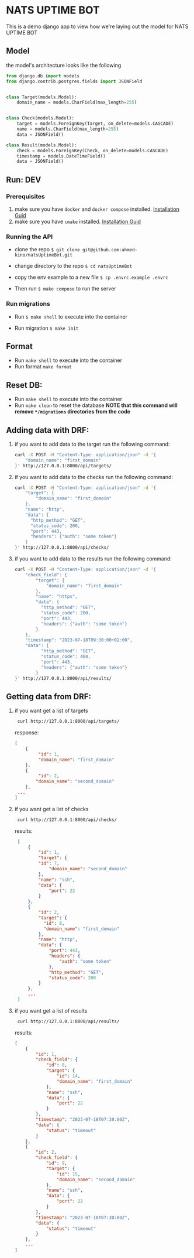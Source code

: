# NATS UPTIME BOT

This is a demo django app to view how we're laying out the model for NATS UPTIME BOT

## Model

the model's architecture looks like the following

```python
from django.db import models
from django.contrib.postgres.fields import JSONField


class Target(models.Model):
    domain_name = models.CharField(max_length=255)


class Check(models.Model):
    target = models.ForeignKey(Target, on_delete=models.CASCADE)
    name = models.CharField(max_length=255)
    data = JSONField()

class Result(models.Model):
    check = models.ForeignKey(Check, on_delete=models.CASCADE)
    timestamp = models.DateTimeField()
    data = JSONField()
```

## Run: DEV

### Prerequisites
1. make sure you have `docker` and `docker compose` installed. [Installation Guid](https://docs.docker.com/engine/install/)
2. make sure you have `cmake` installed. [Installation Guid](https://www.gnu.org/software/make/)

### Running the API

* clone the repo `$ git clone git@github.com:ahmed-kino/natsUptimeBot.git`

* change directory to the repo `$ cd natsUptimeBot`

* copy the env example to a new file `$ cp .envrc.example .envrc`

* Then run `$ make compose` to run the server

### Run migrations

* Run `$ make shell` to execute into the container

* Run migration `$ make init`

## Format

* Run `make shell` to execute into the container
* Run format `make format`

## Reset DB:

* Run `make shell` to execute into the container
* Run `make clean` to reset the database **NOTE that this command will remove `*/migrations` directories from the code**


## Adding data with DRF:

1. if you want to add data to the target run the following command:
    ```sh
    curl -X POST -H "Content-Type: application/json" -d '{
        "domain_name": "first_domain"
    }' http://127.0.0.1:8000/api/targets/
    ```

2. if you want to add data to the checks run the following command:
   ```sh
   curl -X POST -H "Content-Type: application/json" -d '{
       "target": {
           "domain_name": "first_domain"
       },
       "name": "http",
       "data": {
         "http_method": "GET",
         "status_code": 200,
         "port": 443,
         "headers": {"auth": "some token"}
       }
   }' http://127.0.0.1:8000/api/checks/
   ```

3. if you want to add data to the results run the following command:
   ```sh
   curl -X POST -H "Content-Type: application/json" -d '{
       "check_field": {
           "target": {
               "domain_name": "first_domain"
           },
           "name": "https",
           "data": {
             "http_method": "GET",
             "status_code": 200,
             "port": 443,
             "headers": {"auth": "some token"}
           }
       },
       "timestamp": "2023-07-18T09:30:00+02:00",
       "data": {
             "http_method": "GET",
             "status_code": 404,
             "port": 443,
             "headers": {"auth": "some token"}
           }
   }' http://127.0.0.1:8000/api/results/
   ```

## Getting data from DRF:

1. if you want get a list of targets
   
   ```sh
    curl http://127.0.0.1:8000/api/targets/
   ```
   response:
    ```json
    [
        {
             "id": 1,
             "domain_name": "first_domain"
        },
        {
             "id": 2,
            "domain_name": "second_domain"
        },
     ...
    ]
    ```

2. if you want get a list of checks

   ```sh
    curl http://127.0.0.1:8000/api/checks/
   ```
   results:
   ```json
    [
        {
            "id": 1,
            "target": {
            "id": 7,
                "domain_name": "second_domain"
            },
            "name": "ssh",
            "data": {
                "port": 22
            }
        },
        {
            "id": 2,
            "target": {
              "id": 8,
              "domain_name": "first_domain"
            },
            "name": "http",
            "data": {
                "port": 443,
                "headers": {
                    "auth": "some token"
                },
                "http_method": "GET",
                "status_code": 200
            }
        },
        ...
    ]
   ```
3. if you want get a list of results

   ```sh
    curl http://127.0.0.1:8000/api/results/
   ```
   results:
   ```json
   [
       {
           "id": 1,
           "check_field": {
               "id": 8,
               "target": {
                   "id": 14,
                   "domain_name": "first_domain"
               },
               "name": "ssh",
               "data": {
                   "port": 22
               }
           },
           "timestamp": "2023-07-18T07:30:00Z",
           "data": {
               "status": "timeout"
           }
       },
       {
           "id": 2,
           "check_field": {
               "id": 9,
               "target": {
                   "id": 15,
                   "domain_name": "second_domain"
               },
               "name": "ssh",
               "data": {
                   "port": 22
               }
           },
           "timestamp": "2023-07-18T07:30:00Z",
           "data": {
               "status": "timeout"
           }
       },
       ...
   ]
   ```